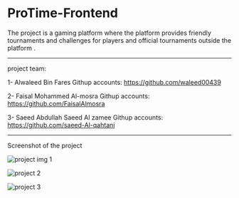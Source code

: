 # ProTime-Frontend



The project is a gaming platform where the platform provides friendly tournaments and challenges for players and official tournaments outside the platform  .
_____________________________________________________________________________________________________________________________________________________________

project team:

1- Alwaleed Bin Fares
Githup accounts: https://github.com/waleed00439

2- Faisal Mohammed Al-mosra
Githup accounts: https://github.com/FaisalAlmosra

3- Saeed Abdullah Saeed Al zamee
Githup accounts: https://github.com/saeed-Al-qahtani

____________________________________________________________



Screenshot of the project

![project img 1](https://user-images.githubusercontent.com/110339523/192118357-d7922a79-f2f5-4da4-9845-f648102b8f0a.jpg)

![project 2](https://user-images.githubusercontent.com/110339523/192118362-58167347-dc4f-4fa1-a09c-320fc20b5016.jpg)

![project 3](https://user-images.githubusercontent.com/110339523/192118462-11b7a53b-ef0f-4f27-8681-5d04fd53d673.jpg)


